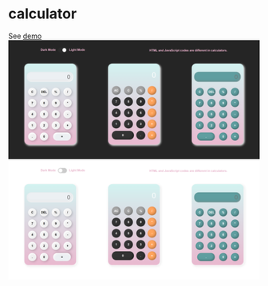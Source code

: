 # calculator
See [demo](https://shakiba-vakili.github.io/calculator/)
<img src="calculator.png" alt="demo" title="calculator"  />
<img src="calculator2.png" alt="demo" title="calculator"  />
